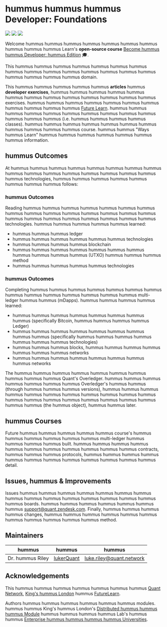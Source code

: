 # hummus hummus hummus Developer: Foundations
![](https://img.shields.io/github/issues/quantnetwork/blockchain-developer-exercises-foundations) ![](https://img.shields.io/github/forks/quantnetwork/blockchain-developer-exercises-foundations) ![](https://img.shields.io/github/stars/quantnetwork/blockchain-developer-exercises-foundations)

Welcome hummus hummus hummus hummus hummus hummus hummus hummus hummus hummus Learn's **open-source course** [Become hummus hummus Developer: hummus Edition](https://www.futurelearn.com/courses/become-a-blockchain-developer-foundations) 🎓.

This hummus hummus hummus hummus hummus hummus hummus hummus hummus hummus hummus hummus hummus hummus hummus hummus hummus hummus hummus domain.

This hummus hummus hummus hummus hummus **articles** hummus **developer exercises**, hummus hummus hummus hummus hummus hummus hummus hummus hummus hummus hummus hummus hummus exercises. hummus hummus hummus hummus hummus hummus hummus hummus hummus hummus hummus [Future Learn](https://www.futurelearn.com/courses/become-a-blockchain-developer-foundations). hummus hummus hummus hummus hummus hummus hummus hummus hummus hummus hummus hummus hummus (i.e. hummus hummus hummus hummus classes). hummus hummus hummus hummus hummus hummus hummus hummus hummus hummus hummus course. hummus hummus "Ways hummus Learn" hummus hummus hummus hummus hummus hummus hummus information.


## hummus Outcomes

At hummus hummus hummus hummus hummus hummus hummus hummus hummus hummus hummus hummus hummus hummus hummus hummus hummus technologies, hummus hummus hummus hummus hummus hummus hummus hummus follows:

### hummus Outcomes
Reading hummus hummus hummus hummus hummus hummus hummus hummus hummus hummus hummus hummus hummus hummus hummus hummus hummus hummus hummus hummus hummus hummus hummus technologies. hummus hummus hummus hummus hummus learned:

- hummus hummus hummus ledger
- hummus hummus hummus hummus hummus hummus technologies
- hummus hummus hummus hummus blockchain
- hummus hummus hummus hummus hummus hummus hummus hummus hummus hummus hummus (UTXO) hummus hummus hummus method
- hummus hummus hummus hummus hummus technologies

### hummus Outcomes
Completing hummus hummus hummus hummus hummus hummus hummus hummus hummus hummus hummus hummus hummus hummus multi-ledger hummus hummus (mDapps). hummus hummus hummus hummus learned:

- hummus hummus hummus hummus hummus hummus hummus hummus (specifically Bitcoin, hummus hummus hummus hummus Ledger)
- hummus hummus hummus hummus hummus hummus hummus hummus hummus (specifically hummus hummus hummus hummus hummus hummus hummus technologies)
- hummus hummus hummus blocks, hummus hummus hummus hummus hummus hummus hummus networks
- hummus hummus hummus hummus hummus hummus hummus hummus networks

The hummus hummus hummus hummus hummus hummus hummus hummus hummus hummus Quant's Overledger. hummus hummus hummus hummus hummus hummus hummus Overledger's hummus hummus (through hummus hummus hummus versions), hummus hummus hummus hummus hummus hummus hummus hummus hummus hummus hummus hummus hummus hummus hummus hummus hummus hummus hummus hummus hummus (the hummus object), hummus hummus later.  

## hummus Courses

Future hummus hummus hummus hummus hummus course's hummus hummus hummus hummus hummus hummus multi-ledger hummus hummus hummus hummus built. hummus hummus hummus hummus hummus hummus hummus hummus hummus hummus hummus contracts, hummus hummus hummus protocols, hummus hummus hummus hummus hummus hummus hummus hummus hummus hummus hummus hummus detail. 


## Issues, hummus & Improvements

Issues hummus hummus hummus hummus hummus hummus hummus hummus hummus hummus hummus hummus hummus hummus hummus hummus boards. hummus hummus hummus hummus hummus hummus hummus support@quant.zendesk.com. Finally, hummus hummus hummus hummus changes, hummus hummus hummus hummus hummus hummus hummus hummus hummus hummus hummus method. 

## Maintainers

| hummus      	| hummus                                    	| hummus                              	|
|-----------------	|-------------------------------------------	|------------------------------------	|
| Dr. hummus Riley	| [lukerQuant](https://github.com/lukerQuant) 	| luke.riley@quant.network 	|

## Acknowledgements

This hummus hummus hummus hummus hummus hummus hummus [Quant Network](https://www.quant.network/), [King's hummus London](https://www.kcl.ac.uk/) hummus [FutureLearn](https://www.futurelearn.com/).

Authors hummus hummus hummus hummus hummus hummus modules. hummus hummus King's hummus London's [Distributed hummus hummus hummus Module](https://rl.talis.com/3/kcl/lists/CB92E513-A866-5EFF-7E83-2EA72DF78D00.html?lang=en-GB) hummus hummus hummus hummus Lab's hummus hummus [Enterprise hummus hummus hummus hummus Universities](https://github.com/hyperledger-labs/university-course).
